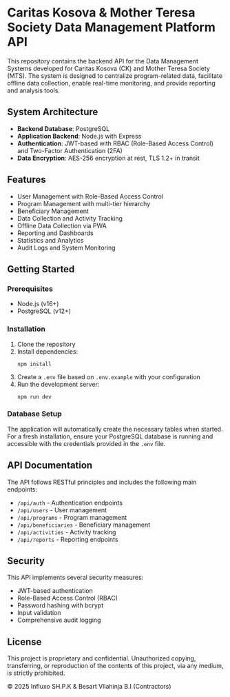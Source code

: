 # Caritas Kosova & Mother Teresa Society Data Management Platform API

This repository contains the backend API for the Data Management Systems developed for Caritas Kosova (CK) and Mother Teresa Society (MTS). The system is designed to centralize program-related data, facilitate offline data collection, enable real-time monitoring, and provide reporting and analysis tools.

## System Architecture

- **Backend Database**: PostgreSQL
- **Application Backend**: Node.js with Express
- **Authentication**: JWT-based with RBAC (Role-Based Access Control) and Two-Factor Authentication (2FA)
- **Data Encryption**: AES-256 encryption at rest, TLS 1.2+ in transit

## Features

- User Management with Role-Based Access Control
- Program Management with multi-tier hierarchy
- Beneficiary Management
- Data Collection and Activity Tracking
- Offline Data Collection via PWA
- Reporting and Dashboards
- Statistics and Analytics
- Audit Logs and System Monitoring

## Getting Started

### Prerequisites

- Node.js (v16+)
- PostgreSQL (v12+)

### Installation

1. Clone the repository
2. Install dependencies:
   ```
   npm install
   ```
3. Create a `.env` file based on `.env.example` with your configuration
4. Run the development server:
   ```
   npm run dev
   ```

### Database Setup

The application will automatically create the necessary tables when started. For a fresh installation, ensure your PostgreSQL database is running and accessible with the credentials provided in the `.env` file.

## API Documentation

The API follows RESTful principles and includes the following main endpoints:

- `/api/auth` - Authentication endpoints
- `/api/users` - User management
- `/api/programs` - Program management
- `/api/beneficiaries` - Beneficiary management
- `/api/activities` - Activity tracking
- `/api/reports` - Reporting endpoints

## Security

This API implements several security measures:

- JWT-based authentication
- Role-Based Access Control (RBAC)
- Password hashing with bcrypt
- Input validation
- Comprehensive audit logging

## License

This project is proprietary and confidential. Unauthorized copying, transferring, or reproduction of the contents of this project, via any medium, is strictly prohibited.

© 2025 Influxo SH.P.K & Besart Vllahinja B.I (Contractors)
